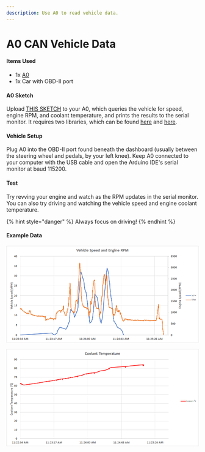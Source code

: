 ```yaml
---
description: Use A0 to read vehicle data.
---
```


# A0 CAN Vehicle Data

#### Items Used

* 1x [A0](https://www.macchina.cc/catalog/a0-boards/a0-under-dash)
* 1x Car with OBD-II port

#### A0 Sketch

Upload [THIS SKETCH](https://gist.github.com/kenny-macchina/f87e4c39e29a39562e168b9869d64ef8) to your A0, which queries the vehicle for speed, engine RPM, and coolant temperature, and prints the results to the serial monitor. It requires two libraries, which can be found [here](https://github.com/collin80/esp32_can) and [here](https://github.com/collin80/can_common).

#### Vehicle Setup

Plug A0 into the OBD-II port found beneath the dashboard \(usually between the steering wheel and pedals, by your left knee\). Keep A0 connected to your computer with the USB cable and open the Arduino IDE's serial monitor at baud 115200.

#### Test

Try revving your engine and watch as the RPM updates in the serial monitor. You can also try driving and watching the vehicle speed and engine coolant temperature.

{% hint style="danger" %}
Always focus on driving!
{% endhint %}

#### Example Data

![These graphs were made by copying the output from the serial monitor and using Excel&apos;s text import tool.](../../.gitbook/assets/image%20%282%29.png)

![](../../.gitbook/assets/image%20%281%29.png)


